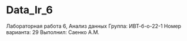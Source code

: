 # Data_lr_6
Лабораторная работа 6, Анализ данных
Группа: ИВТ-б-о-22-1
Номер варианта: 29
Выполнил: Саенко А.М.
